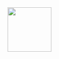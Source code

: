 <center>
  <img src="https://pcsupport.lenovo.com/esv4/images/loading.gif" height="100" width="100" align="middle" >
<center/>
